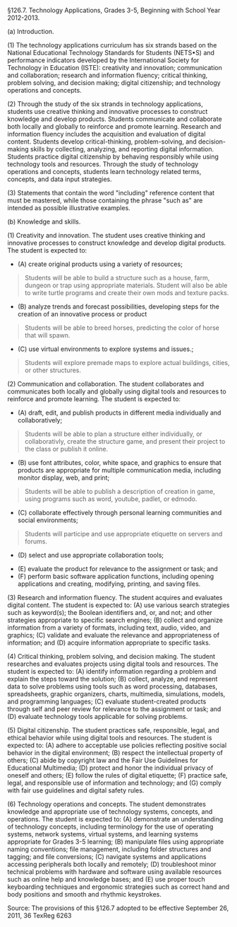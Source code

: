 §126.7. Technology Applications, Grades 3-5, Beginning with School Year 2012-2013.

(a)  Introduction.

(1)  The technology applications curriculum has six strands based on the National Educational Technology Standards for Students (NETS•S) and performance indicators developed by the International Society for Technology in Education (ISTE): creativity and innovation; communication and collaboration; research and information fluency; critical thinking, problem solving, and decision making; digital citizenship; and technology operations and concepts.

(2)  Through the study of the six strands in technology applications, students use creative thinking and innovative processes to construct knowledge and develop products. Students communicate and collaborate both locally and globally to reinforce and promote learning. Research and information fluency includes the acquisition and evaluation of digital content. Students develop critical-thinking, problem-solving, and decision-making skills by collecting, analyzing, and reporting digital information. Students practice digital citizenship by behaving responsibly while using technology tools and resources. Through the study of technology operations and concepts, students learn technology related terms, concepts, and data input strategies.

(3)  Statements that contain the word "including" reference content that must be mastered, while those containing the phrase "such as" are intended as possible illustrative examples.

(b)  Knowledge and skills.

(1)  Creativity and innovation. The student uses creative thinking and innovative processes to construct knowledge and develop digital products. The student is expected to:
   * (A)  create original products using a variety of resources;
   > Students will be able to build a structure such as a house, farm, dungeon or trap using appropriate materials. Student will also be able to write turtle programs and create their own mods and texture packs.

   * (B)  analyze trends and forecast possibilities, developing steps for the creation of an innovative process or product 
   > Students will be able to breed horses, predicting the color of horse that will spawn.

   * (C)  use virtual environments to explore systems and issues.;
   > Students will explore premade maps to explore actual buildings, cities, or other structures.


(2)  Communication and collaboration. The student collaborates and communicates both locally and globally using digital tools and resources to reinforce and promote learning. The student is expected to:
   * (A)  draft, edit, and publish products in different media individually and collaboratively;
   > Students will be able to plan a structure either individually, or collaborativly, create the structure game, and present their project to the class or publish it online.
   
   * (B)  use font attributes, color, white space, and graphics to ensure that products are appropriate for multiple communication media, including monitor display, web, and print;
   > Students will be able to publish a description of creation in game, using programs such as word, youtube, padlet, or edmodo. 

   * (C)  collaborate effectively through personal learning communities and social environments;
   > Students will participe and use appropriate etiquette on servers and forums.

   * (D)  select and use appropriate collaboration tools;
   > 
   * (E)  evaluate the product for relevance to the assignment or task; and
   * (F)  perform basic software application functions, including opening applications and creating, modifying, printing, and saving files.

(3)  Research and information fluency. The student acquires and evaluates digital content. The student is expected to:
   (A)  use various search strategies such as keyword(s); the Boolean identifiers and, or, and not; and other strategies appropriate to specific search engines;
   (B)  collect and organize information from a variety of formats, including text, audio, video, and graphics;
   (C)  validate and evaluate the relevance and appropriateness of information; and
   (D)  acquire information appropriate to specific tasks.

(4)  Critical thinking, problem solving, and decision making. The student researches and evaluates projects using digital tools and resources. The student is expected to:
   (A)  identify information regarding a problem and explain the steps toward the solution;
   (B)  collect, analyze, and represent data to solve problems using tools such as word processing, databases, spreadsheets, graphic organizers, charts, multimedia, simulations, models, and programming languages;
   (C)  evaluate student-created products through self and peer review for relevance to the assignment or task; and
   (D)  evaluate technology tools applicable for solving problems.

(5)  Digital citizenship. The student practices safe, responsible, legal, and ethical behavior while using digital tools and resources. The student is expected to:
   (A)  adhere to acceptable use policies reflecting positive social behavior in the digital environment;
   (B)  respect the intellectual property of others;
   (C)  abide by copyright law and the Fair Use Guidelines for Educational Multimedia;
   (D)  protect and honor the individual privacy of oneself and others;
   (E)  follow the rules of digital etiquette;
   (F)  practice safe, legal, and responsible use of information and technology; and
   (G)  comply with fair use guidelines and digital safety rules.

(6)  Technology operations and concepts. The student demonstrates knowledge and appropriate use of technology systems, concepts, and operations. The student is expected to:
   (A)  demonstrate an understanding of technology concepts, including terminology for the use of operating systems, network systems, virtual systems, and learning systems appropriate for Grades 3-5 learning;
   (B)  manipulate files using appropriate naming conventions; file management, including folder structures and tagging; and file conversions;
   (C)  navigate systems and applications accessing peripherals both locally and remotely;
   (D)  troubleshoot minor technical problems with hardware and software using available resources such as online help and knowledge bases; and
   (E)  use proper touch keyboarding techniques and ergonomic strategies such as correct hand and body positions and smooth and rhythmic keystrokes.

Source: The provisions of this §126.7 adopted to be effective September 26, 2011, 36 TexReg 6263
